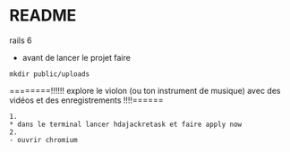 # README
rails 6 

- avant de lancer le projet faire


```
mkdir public/uploads
```

========!!!!!! explore le violon (ou ton instrument de musique) avec des vidéos et des enregistrements !!!!======

~~~~~~> enregistre toi et ajoute ton accompagnement  pour jouer et t'enregistrer
1.
* dans le terminal lancer hdajackretask et faire apply now
2.
- ouvrir chromium
